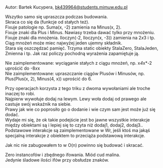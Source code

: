 Autor: Bartek Kucypera, bk439964@students.mimuw.edu.pl

Wszytko samo się upraszcza podczas budowania.  
Skraca co się da (funkcje od stałych też).  
Fixuje patologie np. Suma(x, -2) zamienia na Minus(x, 2).  
Fixuje znaki dla Plus i Minus. Nawiasy trzeba dawać tylko przy mnożeniu.  
Fixuje znaki dla mnożenia. Iloczyn(-2, Iloczyn(x, -3)) zamienia na 2*x*3 i tp. Ciąg mnożeń może miec najwyżej jeden ujemny składnik.  
Stara się oszczędzać pamięć. Trzyma static obiekty StalaZero, StalaJeden, Zmienna i tp. Jak raz policzy pochodną wyrażenia zapamiętuje ją.  
  
Nie zaimplementowane: wyciąganie stałych z ciągu mnożeń, np. x*4*x*-2 uprościć do -8*x*x  
Nie zaimplementowane: upraszczanie ciągów Plusów i Minusów, np. Plus(Plus(x, 2), Minus(4, x)) uprościć do 6.  
  
Przy operacjach korzysta z tego triku z dwoma wywołaniami ale troche inaczej to robi.  
    Najpierw wywołuje dodaj na lewym. Lewy woła dodaj od prawego ale castuje swój wskaźnik na siebie.  
    Prawy jak wie co poprosiło go o dodanie i wie czym sam jest może już się dodać.  
    Wydaje mi się, że ok takie podejście jest bo jawne wszystkie interakcje między obiektami są i lepiej się to czyta niż dodaj1, dodaj2, dodaj3..  
    Podstawowe interakcje są zaimplementowane w Wr, jeśli ktoś ma jakąś specjalną interakcje z obiektem to przeciąża podstawową interakcje.  
  
Jak nic nie zabugowałem to w O(n) powinno się budować i skracać.  
  
Zero instancofów i zbędnego ifowania. Miód cud malina.  
Jedynie śladowe ilości ifów przy obsłudze znaków.  